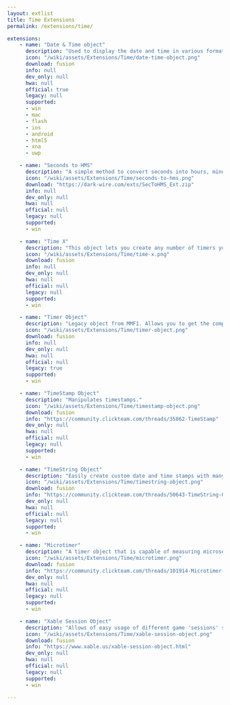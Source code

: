 ```yaml
---
layout: extlist
title: Time Extensions
permalink: /extensions/time/

extensions:
    - name: "Date & Time object"
      description: "Used to display the date and time in various formats. Can act as a stopwatch or countdown device."
      icon: "/wiki/assets/Extensions/Time/date-time-object.png"
      download: fusion
      info: null
      dev_only: null
      hwa: null
      official: true
      legacy: null
      supported:
      - win
      - mac
      - flash
      - ios
      - android
      - html5
      - xna
      - uwp

    - name: "Seconds to HMS"
      description: "A simple method to convert seconds into hours, minutes and seconds."
      icon: "/wiki/assets/Extensions/Time/seconds-to-hms.png"
      download: "https://dark-wire.com/exts/SecToHMS_Ext.zip"
      info: null
      dev_only: null
      hwa: null
      official: null
      legacy: null
      supported:
      - win

    - name: "Time X"
      description: "This object lets you create any number of timers you want and control them independently. It also lets you pause the application, compare to the current time using an expression, and get the current date/time as numbers or month/day names."
      icon: "/wiki/assets/Extensions/Time/time-x.png"
      download: fusion
      info: null
      dev_only: null
      hwa: null
      official: null
      legacy: null
      supported:
      - win

    - name: "Timer Object"
      description: "Legacy object from MMF1. Allows you to get the computer time in seconds."
      icon: "/wiki/assets/Extensions/Time/timer-object.png"
      download: fusion
      info: null
      dev_only: null
      hwa: null
      official: null
      legacy: true
      supported:
      - win

    - name: "TimeStamp Object"
      description: "Manipulates timestamps."
      icon: "/wiki/assets/Extensions/Time/timestamp-object.png"
      download: fusion
      info: "https://community.clickteam.com/threads/35862-TimeStamp"
      dev_only: null
      hwa: null
      official: null
      legacy: null
      supported:
      - win

    - name: "TimeString Object"
      description: "Easily create custom date and time stamps with many features."
      icon: "/wiki/assets/Extensions/Time/timestring-object.png"
      download: fusion
      info: "https://community.clickteam.com/threads/50643-TimeString-Object"
      dev_only: null
      hwa: null
      official: null
      legacy: null
      supported:
      - win

    - name: "Microtimer"
      description: "A timer object that is capable of measuring microseconds (millionths of a second, or μs)"
      icon: "/wiki/assets/Extensions/Time/microtimer.png"
      download: fusion
      info: "https://community.clickteam.com/threads/101914-Microtimer-a-microsecond-timer-for-Fusion"
      dev_only: null
      hwa: null
      official: null
      legacy: null
      supported:
      - win

    - name: "Xable Session Object"
      description: "Allows of easy usage of different game 'sessions' such as 'Overall Gameplay Time' or individual level playtimes."
      icon: "/wiki/assets/Extensions/Time/xable-session-object.png"
      download: fusion
      info: "https://www.xable.us/xable-session-object.html"
      dev_only: null
      hwa: null
      official: null
      legacy: null
      supported:
      - win

---
```

